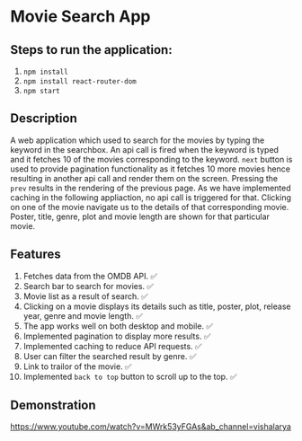 # Movie Search App

## Steps to run the application:
1. `npm install`
2. `npm install react-router-dom`
3. `npm start`

## Description
A web application which used to search for the movies by typing the keyword in the searchbox. 
An api call is fired when the keyword is typed and it fetches 10 of the movies corresponding to the keyword. 
`next` button is used to provide pagination functionality as it fetches 10 more movies hence resulting in another api call and render them on the screen. 
Pressing the `prev` results in the rendering of the previous page. As we have implemented caching in the following appliaction, no api call is triggered for that.
Clicking on one of the movie navigate us to the details of that corresponding movie. Poster, title, genre, plot and movie length are shown for that particular movie.

## Features
1. Fetches data from the OMDB API. ✅
2. Search bar to search for movies. ✅
3. Movie list as a result of search. ✅
4. Clicking on a movie displays its details such as title, poster, plot, release year, genre and movie length. ✅
5. The app works well on both desktop and mobile. ✅
6. Implemented pagination to display more results. ✅
7. Implemented caching to reduce API requests. ✅
8. User can filter the searched result by genre. ✅
9. Link to trailor of the movie. ✅
10. Implemented `back to top` button to scroll up to the top. ✅

## Demonstration
https://www.youtube.com/watch?v=MWrk53yFGAs&ab_channel=vishalarya
